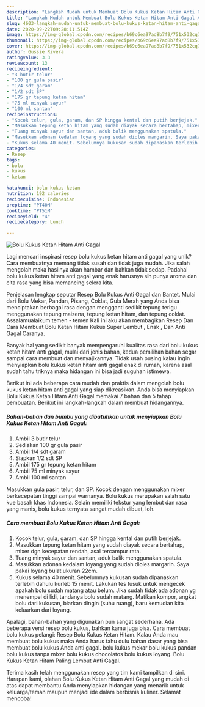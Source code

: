 ```yaml
---
description: "Langkah Mudah untuk Membuat Bolu Kukus Ketan Hitam Anti Gagal Anti Gagal"
title: "Langkah Mudah untuk Membuat Bolu Kukus Ketan Hitam Anti Gagal Anti Gagal"
slug: 4603-langkah-mudah-untuk-membuat-bolu-kukus-ketan-hitam-anti-gagal-anti-gagal
date: 2020-09-22T09:28:11.514Z
image: https://img-global.cpcdn.com/recipes/b69c6ea97ad8b7f9/751x532cq70/bolu-kukus-ketan-hitam-anti-gagal-foto-resep-utama.jpg
thumbnail: https://img-global.cpcdn.com/recipes/b69c6ea97ad8b7f9/751x532cq70/bolu-kukus-ketan-hitam-anti-gagal-foto-resep-utama.jpg
cover: https://img-global.cpcdn.com/recipes/b69c6ea97ad8b7f9/751x532cq70/bolu-kukus-ketan-hitam-anti-gagal-foto-resep-utama.jpg
author: Gussie Rivera
ratingvalue: 3.3
reviewcount: 13
recipeingredient:
- "3 butir telur"
- "100 gr gula pasir"
- "1/4 sdt garam"
- "1/2 sdt SP"
- "175 gr tepung ketan hitam"
- "75 ml minyak sayur"
- "100 ml santan"
recipeinstructions:
- "Kocok telur, gula, garam, dan SP hingga kental dan putih berjejak."
- "Masukkan tepung ketan hitam yang sudah diayak secara bertahap, mixer dgn kecepatan rendah, asal tercampur rata."
- "Tuang minyak sayur dan santan, aduk balik menggunakan spatula."
- "Masukkan adonan kedalam loyang yang sudah dioles margarin. Saya pakai loyang bulat ukuran 22cm."
- "Kukus selama 40 menit. Sebelumnya kukusan sudah dipanaskan terlebih dahulu kurleb 15 menit. Lakukan tes tusuk untuk mengecek apakah bolu sudah matang atau belum. Jika sudah tidak ada adonan yg menempel di lidi, tandanya bolu sudah matang. Matikan kompor, angkat bolu dari kukusan, biarkan dingin (suhu ruang), baru kemudian kita keluarkan dari loyang."
categories:
- Resep
tags:
- bolu
- kukus
- ketan

katakunci: bolu kukus ketan 
nutrition: 192 calories
recipecuisine: Indonesian
preptime: "PT40M"
cooktime: "PT51M"
recipeyield: "4"
recipecategory: Lunch

---
```



![Bolu Kukus Ketan Hitam Anti Gagal](https://img-global.cpcdn.com/recipes/b69c6ea97ad8b7f9/751x532cq70/bolu-kukus-ketan-hitam-anti-gagal-foto-resep-utama.jpg)

Lagi mencari inspirasi resep bolu kukus ketan hitam anti gagal yang unik? Cara membuatnya memang tidak susah dan tidak juga mudah. Jika salah mengolah maka hasilnya akan hambar dan bahkan tidak sedap. Padahal bolu kukus ketan hitam anti gagal yang enak harusnya sih punya aroma dan cita rasa yang bisa memancing selera kita.

Penjelasan lengkap seputar Resep Bolu Kukus Anti Gagal dan Bantet. Mulai dari Bolu Mekar, Pandan, Pisang, Coklat, Gula Merah yang Anda bisa menciptakan berbagai rasa dengan mengganti sedikit tepung terigu menggunakan tepung maizena, tepung ketan hitam, dan tepung coklat. Assalamualaikum temen - temen Kali ini aku akan membagikan Resep Dan Cara Membuat Bolu Ketan Hitam Kukus Super Lembut , Enak , Dan Anti Gagal Caranya.

Banyak hal yang sedikit banyak mempengaruhi kualitas rasa dari bolu kukus ketan hitam anti gagal, mulai dari jenis bahan, kedua pemilihan bahan segar sampai cara membuat dan menyajikannya. Tidak usah pusing kalau ingin menyiapkan bolu kukus ketan hitam anti gagal enak di rumah, karena asal sudah tahu triknya maka hidangan ini bisa jadi suguhan istimewa.


Berikut ini ada beberapa cara mudah dan praktis dalam mengolah bolu kukus ketan hitam anti gagal yang siap dikreasikan. Anda bisa menyiapkan Bolu Kukus Ketan Hitam Anti Gagal memakai 7 bahan dan 5 tahap pembuatan. Berikut ini langkah-langkah dalam membuat hidangannya.

<!--inarticleads1-->

##### Bahan-bahan dan bumbu yang dibutuhkan untuk menyiapkan Bolu Kukus Ketan Hitam Anti Gagal:

1. Ambil 3 butir telur
1. Sediakan 100 gr gula pasir
1. Ambil 1/4 sdt garam
1. Siapkan 1/2 sdt SP
1. Ambil 175 gr tepung ketan hitam
1. Ambil 75 ml minyak sayur
1. Ambil 100 ml santan


Masukkan gula pasir, telur, dan SP. Kocok dengan menggunakan mixer berkecepatan tinggi sampai warnanya. Bolu kukus merupakan salah satu kue basah khas Indonesia. Selain memiliki tekstur yang lembut dan rasa yang manis, bolu kukus ternyata sangat mudah dibuat, loh. 

<!--inarticleads2-->

##### Cara membuat Bolu Kukus Ketan Hitam Anti Gagal:

1. Kocok telur, gula, garam, dan SP hingga kental dan putih berjejak.
1. Masukkan tepung ketan hitam yang sudah diayak secara bertahap, mixer dgn kecepatan rendah, asal tercampur rata.
1. Tuang minyak sayur dan santan, aduk balik menggunakan spatula.
1. Masukkan adonan kedalam loyang yang sudah dioles margarin. Saya pakai loyang bulat ukuran 22cm.
1. Kukus selama 40 menit. Sebelumnya kukusan sudah dipanaskan terlebih dahulu kurleb 15 menit. Lakukan tes tusuk untuk mengecek apakah bolu sudah matang atau belum. Jika sudah tidak ada adonan yg menempel di lidi, tandanya bolu sudah matang. Matikan kompor, angkat bolu dari kukusan, biarkan dingin (suhu ruang), baru kemudian kita keluarkan dari loyang.


Apalagi, bahan-bahan yang digunakan pun sangat sederhana. Ada beberapa versi resep bolu kukus, bahkan kamu juga bisa. Cara membuat bolu kukus pelangi: Resep Bolu Kukus Ketan Hitam. Kalau Anda mau membuat bolu kukus maka Anda harus tahu dulu bahan dasar yang bisa membuat bolu kukus Anda anti gagal. bolu kukus mekar bolu kukus pandan bolu kukus tanpa mixer bolu kukus chocolatos bolu kukus loyang. Bolu Kukus Ketan Hitam Paling Lembut Anti Gagal. 

Terima kasih telah menggunakan resep yang tim kami tampilkan di sini. Harapan kami, olahan Bolu Kukus Ketan Hitam Anti Gagal yang mudah di atas dapat membantu Anda menyiapkan hidangan yang menarik untuk keluarga/teman maupun menjadi ide dalam berbisnis kuliner. Selamat mencoba!
